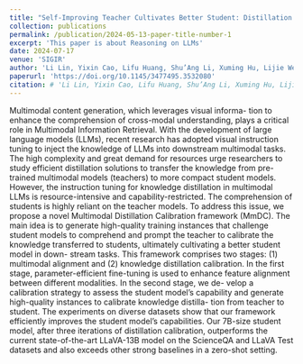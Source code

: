 ```yaml
---
title: "Self-Improving Teacher Cultivates Better Student: Distillation Calibration for Multimodal Large Language Models"
collection: publications
permalink: /publication/2024-05-13-paper-title-number-1
excerpt: 'This paper is about Reasoning on LLMs'
date: 2024-07-17
venue: 'SIGIR'
author: 'Li Lin, Yixin Cao, Lifu Huang, Shu’Ang Li, Xuming Hu, Lijie Wen, and Jianmin Wang.'
paperurl: 'https://doi.org/10.1145/3477495.3532080'
citation: # 'Li Lin, Yixin Cao, Lifu Huang, Shu’Ang Li, Xuming Hu, Lijie Wen, and Jianmin Wang. 2022. What Makes the Story Forward? Inferring Commonsense Explanations as Prompts for Future Event Generation. In Proceedings of the 45th Int’l ACM SIGIR Conference on Research and Development in Information Retrieval (SIGIR ’22), July 11–15, 2022, Madrid, Spain. ACM, New York, NY, USA, 12 pages. https://doi.org/10.1145/3477495.3532080 '
---
```


Multimodal content generation, which leverages visual informa- tion to enhance the comprehension of cross-modal understanding, plays a critical role in Multimodal Information Retrieval. With the development of large language models (LLMs), recent research has adopted visual instruction tuning to inject the knowledge of LLMs into downstream multimodal tasks. The high complexity and great demand for resources urge researchers to study efficient distillation solutions to transfer the knowledge from pre-trained multimodal models (teachers) to more compact student models. However, the instruction tuning for knowledge distillation in multimodal LLMs is resource-intensive and capability-restricted. The comprehension of students is highly reliant on the teacher models. To address this issue, we propose a novel Multimodal Distillation Calibration framework (MmDC). The main idea is to generate high-quality training instances that challenge student models to comprehend and prompt the teacher to calibrate the knowledge transferred to students, ultimately cultivating a better student model in down- stream tasks. This framework comprises two stages: (1) multimodal alignment and (2) knowledge distillation calibration. In the first stage, parameter-efficient fine-tuning is used to enhance feature alignment between different modalities. In the second stage, we de- velop a calibration strategy to assess the student model’s capability and generate high-quality instances to calibrate knowledge distilla- tion from teacher to student. The experiments on diverse datasets show that our framework efficiently improves the student model’s capabilities. Our 7B-size student model, after three iterations of distillation calibration, outperforms the current state-of-the-art LLaVA-13B model on the ScienceQA and LLaVA Test datasets and also exceeds other strong baselines in a zero-shot setting.

